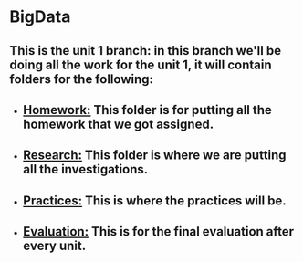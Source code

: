 # BigData

## This is the unit 1 branch: in this branch we'll be doing all the work for the unit 1, it will contain folders for the following:

- ## __[Homework:](https://github.com/ThunderboltMonkey/BigData/tree/unit_1/Homework)__ This folder is for putting all the homework that we got assigned. 
- ## __[Research:](https://github.com/ThunderboltMonkey/BigData/tree/unit_1/Research)__ This folder is where we are putting all the investigations.
- ## __[Practices:](https://github.com/ThunderboltMonkey/BigData/tree/unit_1/Practices)__ This is where the practices will be. 
- ## __[Evaluation:](https://github.com/ThunderboltMonkey/BigData/tree/unit_1/Evaluation)__ This is for the final evaluation after every unit.